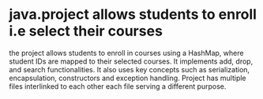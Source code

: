 # java.project allows students to enroll i.e select their courses
the project allows students to enroll in courses using a HashMap, where student IDs are mapped to their selected courses. It implements add, drop, and search functionalities. It also uses key concepts such as serialization, encapsulation, constructors and exception handling. Project has multiple files interlinked to each other each file serving a different purpose.
